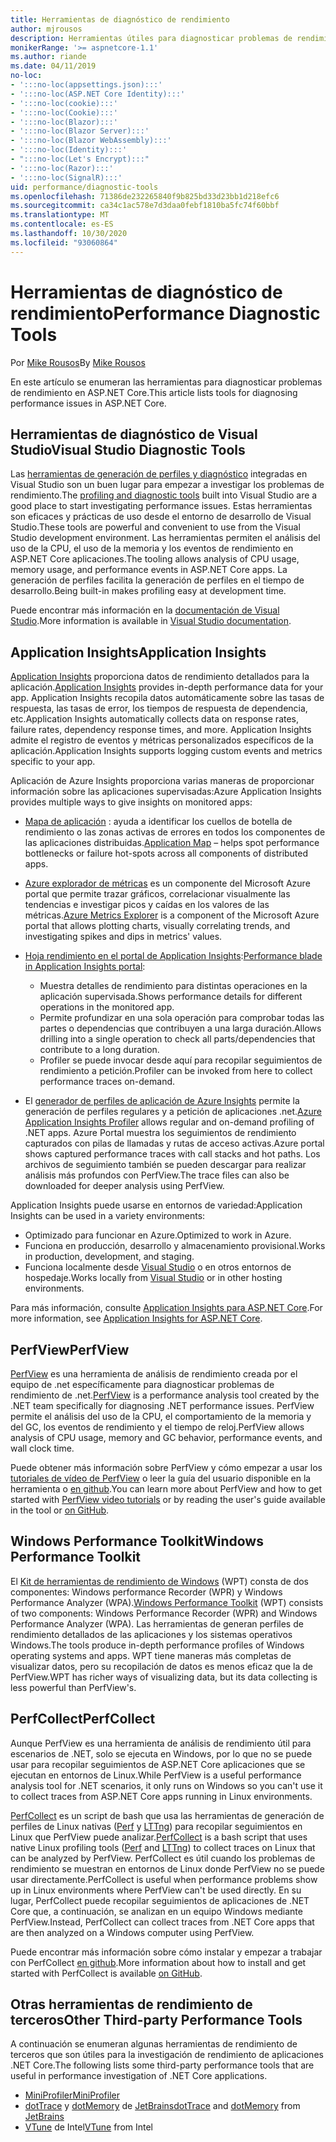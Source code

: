 ```yaml
---
title: Herramientas de diagnóstico de rendimiento
author: mjrousos
description: Herramientas útiles para diagnosticar problemas de rendimiento en aplicaciones de ASP.NET Core.
monikerRange: '>= aspnetcore-1.1'
ms.author: riande
ms.date: 04/11/2019
no-loc:
- ':::no-loc(appsettings.json):::'
- ':::no-loc(ASP.NET Core Identity):::'
- ':::no-loc(cookie):::'
- ':::no-loc(Cookie):::'
- ':::no-loc(Blazor):::'
- ':::no-loc(Blazor Server):::'
- ':::no-loc(Blazor WebAssembly):::'
- ':::no-loc(Identity):::'
- ":::no-loc(Let's Encrypt):::"
- ':::no-loc(Razor):::'
- ':::no-loc(SignalR):::'
uid: performance/diagnostic-tools
ms.openlocfilehash: 71386de232265840f9b825bd33d23bb1d218efc6
ms.sourcegitcommit: ca34c1ac578e7d3daa0febf1810ba5fc74f60bbf
ms.translationtype: MT
ms.contentlocale: es-ES
ms.lasthandoff: 10/30/2020
ms.locfileid: "93060864"
---
```

# <a name="performance-diagnostic-tools"></a><span data-ttu-id="817b7-103">Herramientas de diagnóstico de rendimiento</span><span class="sxs-lookup"><span data-stu-id="817b7-103">Performance Diagnostic Tools</span></span>

<span data-ttu-id="817b7-104">Por [Mike Rousos](https://github.com/mjrousos)</span><span class="sxs-lookup"><span data-stu-id="817b7-104">By [Mike Rousos](https://github.com/mjrousos)</span></span>

<span data-ttu-id="817b7-105">En este artículo se enumeran las herramientas para diagnosticar problemas de rendimiento en ASP.NET Core.</span><span class="sxs-lookup"><span data-stu-id="817b7-105">This article lists tools for diagnosing performance issues in ASP.NET Core.</span></span>

## <a name="visual-studio-diagnostic-tools"></a><span data-ttu-id="817b7-106">Herramientas de diagnóstico de Visual Studio</span><span class="sxs-lookup"><span data-stu-id="817b7-106">Visual Studio Diagnostic Tools</span></span>

<span data-ttu-id="817b7-107">Las [herramientas de generación de perfiles y diagnóstico](/visualstudio/profiling) integradas en Visual Studio son un buen lugar para empezar a investigar los problemas de rendimiento.</span><span class="sxs-lookup"><span data-stu-id="817b7-107">The [profiling and diagnostic tools](/visualstudio/profiling) built into Visual Studio are a good place to start investigating performance issues.</span></span> <span data-ttu-id="817b7-108">Estas herramientas son eficaces y prácticas de uso desde el entorno de desarrollo de Visual Studio.</span><span class="sxs-lookup"><span data-stu-id="817b7-108">These tools are powerful and convenient to use from the Visual Studio development environment.</span></span> <span data-ttu-id="817b7-109">Las herramientas permiten el análisis del uso de la CPU, el uso de la memoria y los eventos de rendimiento en ASP.NET Core aplicaciones.</span><span class="sxs-lookup"><span data-stu-id="817b7-109">The tooling allows analysis of CPU usage, memory usage, and performance events in ASP.NET Core apps.</span></span> <span data-ttu-id="817b7-110">La generación de perfiles facilita la generación de perfiles en el tiempo de desarrollo.</span><span class="sxs-lookup"><span data-stu-id="817b7-110">Being built-in makes profiling easy at development time.</span></span>

<span data-ttu-id="817b7-111">Puede encontrar más información en la [documentación de Visual Studio](/visualstudio/profiling/profiling-overview).</span><span class="sxs-lookup"><span data-stu-id="817b7-111">More information is available in [Visual Studio documentation](/visualstudio/profiling/profiling-overview).</span></span>

## <a name="application-insights"></a><span data-ttu-id="817b7-112">Application Insights</span><span class="sxs-lookup"><span data-stu-id="817b7-112">Application Insights</span></span>

<span data-ttu-id="817b7-113">[Application Insights](/azure/application-insights/app-insights-overview) proporciona datos de rendimiento detallados para la aplicación.</span><span class="sxs-lookup"><span data-stu-id="817b7-113">[Application Insights](/azure/application-insights/app-insights-overview) provides in-depth performance data for your app.</span></span> <span data-ttu-id="817b7-114">Application Insights recopila datos automáticamente sobre las tasas de respuesta, las tasas de error, los tiempos de respuesta de dependencia, etc.</span><span class="sxs-lookup"><span data-stu-id="817b7-114">Application Insights automatically collects data on response rates, failure rates, dependency response times, and more.</span></span> <span data-ttu-id="817b7-115">Application Insights admite el registro de eventos y métricas personalizados específicos de la aplicación.</span><span class="sxs-lookup"><span data-stu-id="817b7-115">Application Insights supports logging custom events and metrics specific to your app.</span></span>

<span data-ttu-id="817b7-116">Aplicación de Azure Insights proporciona varias maneras de proporcionar información sobre las aplicaciones supervisadas:</span><span class="sxs-lookup"><span data-stu-id="817b7-116">Azure Application Insights provides multiple ways to give insights on monitored apps:</span></span>

- <span data-ttu-id="817b7-117">[Mapa de aplicación](/azure/application-insights/app-insights-app-map) : ayuda a identificar los cuellos de botella de rendimiento o las zonas activas de errores en todos los componentes de las aplicaciones distribuidas.</span><span class="sxs-lookup"><span data-stu-id="817b7-117">[Application Map](/azure/application-insights/app-insights-app-map) – helps spot performance bottlenecks or failure hot-spots across all components of distributed apps.</span></span>
- <span data-ttu-id="817b7-118">[Azure explorador de métricas](/azure/azure-monitor/platform/metrics-getting-started) es un componente del Microsoft Azure portal que permite trazar gráficos, correlacionar visualmente las tendencias e investigar picos y caídas en los valores de las métricas.</span><span class="sxs-lookup"><span data-stu-id="817b7-118">[Azure Metrics Explorer](/azure/azure-monitor/platform/metrics-getting-started) is a component of the Microsoft Azure portal that allows plotting charts, visually correlating trends, and investigating spikes and dips in metrics' values.</span></span>
- <span data-ttu-id="817b7-119">[Hoja rendimiento en el portal de Application Insights](/azure/application-insights/app-insights-tutorial-performance):</span><span class="sxs-lookup"><span data-stu-id="817b7-119">[Performance blade in Application Insights portal](/azure/application-insights/app-insights-tutorial-performance):</span></span>

  - <span data-ttu-id="817b7-120">Muestra detalles de rendimiento para distintas operaciones en la aplicación supervisada.</span><span class="sxs-lookup"><span data-stu-id="817b7-120">Shows performance details for different operations in the monitored app.</span></span>
  - <span data-ttu-id="817b7-121">Permite profundizar en una sola operación para comprobar todas las partes o dependencias que contribuyen a una larga duración.</span><span class="sxs-lookup"><span data-stu-id="817b7-121">Allows drilling into a single operation to check all parts/dependencies that contribute to a long duration.</span></span>
  - <span data-ttu-id="817b7-122">Profiler se puede invocar desde aquí para recopilar seguimientos de rendimiento a petición.</span><span class="sxs-lookup"><span data-stu-id="817b7-122">Profiler can be invoked from here to collect performance traces on-demand.</span></span>

- <span data-ttu-id="817b7-123">El [generador de perfiles de aplicación de Azure Insights](/azure/azure-monitor/app/profiler) permite la generación de perfiles regulares y a petición de aplicaciones .net.</span><span class="sxs-lookup"><span data-stu-id="817b7-123">[Azure Application Insights Profiler](/azure/azure-monitor/app/profiler) allows regular and on-demand profiling of .NET apps.</span></span>  <span data-ttu-id="817b7-124">Azure Portal muestra los seguimientos de rendimiento capturados con pilas de llamadas y rutas de acceso activas.</span><span class="sxs-lookup"><span data-stu-id="817b7-124">Azure portal shows captured performance traces with call stacks and hot paths.</span></span> <span data-ttu-id="817b7-125">Los archivos de seguimiento también se pueden descargar para realizar análisis más profundos con PerfView.</span><span class="sxs-lookup"><span data-stu-id="817b7-125">The trace files can also be downloaded for deeper analysis using PerfView.</span></span>

<span data-ttu-id="817b7-126">Application Insights puede usarse en entornos de variedad:</span><span class="sxs-lookup"><span data-stu-id="817b7-126">Application Insights can be used in a variety environments:</span></span>

- <span data-ttu-id="817b7-127">Optimizado para funcionar en Azure.</span><span class="sxs-lookup"><span data-stu-id="817b7-127">Optimized to work in Azure.</span></span>
- <span data-ttu-id="817b7-128">Funciona en producción, desarrollo y almacenamiento provisional.</span><span class="sxs-lookup"><span data-stu-id="817b7-128">Works in production, development, and staging.</span></span>
- <span data-ttu-id="817b7-129">Funciona localmente desde [Visual Studio](/azure/application-insights/app-insights-visual-studio) o en otros entornos de hospedaje.</span><span class="sxs-lookup"><span data-stu-id="817b7-129">Works locally from [Visual Studio](/azure/application-insights/app-insights-visual-studio) or in other hosting environments.</span></span>

<span data-ttu-id="817b7-130">Para más información, consulte [Application Insights para ASP.NET Core](/azure/application-insights/app-insights-asp-net-core).</span><span class="sxs-lookup"><span data-stu-id="817b7-130">For more information, see [Application Insights for ASP.NET Core](/azure/application-insights/app-insights-asp-net-core).</span></span>

## <a name="perfview"></a><span data-ttu-id="817b7-131">PerfView</span><span class="sxs-lookup"><span data-stu-id="817b7-131">PerfView</span></span>

<span data-ttu-id="817b7-132">[PerfView](https://github.com/Microsoft/perfview) es una herramienta de análisis de rendimiento creada por el equipo de .net específicamente para diagnosticar problemas de rendimiento de .net.</span><span class="sxs-lookup"><span data-stu-id="817b7-132">[PerfView](https://github.com/Microsoft/perfview) is a performance analysis tool created by the .NET team specifically for diagnosing .NET performance issues.</span></span> <span data-ttu-id="817b7-133">PerfView permite el análisis del uso de la CPU, el comportamiento de la memoria y del GC, los eventos de rendimiento y el tiempo de reloj.</span><span class="sxs-lookup"><span data-stu-id="817b7-133">PerfView allows analysis of CPU usage, memory and GC behavior, performance events, and wall clock time.</span></span>

<span data-ttu-id="817b7-134">Puede obtener más información sobre PerfView y cómo empezar a usar los [tutoriales de vídeo de PerfView](https://channel9.msdn.com/Series/PerfView-Tutorial) o leer la guía del usuario disponible en la herramienta o [en github](https://github.com/Microsoft/perfview).</span><span class="sxs-lookup"><span data-stu-id="817b7-134">You can learn more about PerfView and how to get started with [PerfView video tutorials](https://channel9.msdn.com/Series/PerfView-Tutorial) or by reading the user's guide available in the tool or [on GitHub](https://github.com/Microsoft/perfview).</span></span>

## <a name="windows-performance-toolkit"></a><span data-ttu-id="817b7-135">Windows Performance Toolkit</span><span class="sxs-lookup"><span data-stu-id="817b7-135">Windows Performance Toolkit</span></span>

<span data-ttu-id="817b7-136">El [Kit de herramientas de rendimiento de Windows](/windows-hardware/test/wpt/) (WPT) consta de dos componentes: Windows performance Recorder (WPR) y Windows Performance Analyzer (WPA).</span><span class="sxs-lookup"><span data-stu-id="817b7-136">[Windows Performance Toolkit](/windows-hardware/test/wpt/) (WPT) consists of two components: Windows Performance Recorder (WPR) and Windows Performance Analyzer (WPA).</span></span> <span data-ttu-id="817b7-137">Las herramientas de generan perfiles de rendimiento detallados de las aplicaciones y los sistemas operativos Windows.</span><span class="sxs-lookup"><span data-stu-id="817b7-137">The tools produce in-depth performance profiles of Windows operating systems and apps.</span></span> <span data-ttu-id="817b7-138">WPT tiene maneras más completas de visualizar datos, pero su recopilación de datos es menos eficaz que la de PerfView.</span><span class="sxs-lookup"><span data-stu-id="817b7-138">WPT has richer ways of visualizing data, but its data collecting is less powerful than PerfView's.</span></span>

## <a name="perfcollect"></a><span data-ttu-id="817b7-139">PerfCollect</span><span class="sxs-lookup"><span data-stu-id="817b7-139">PerfCollect</span></span>

<span data-ttu-id="817b7-140">Aunque PerfView es una herramienta de análisis de rendimiento útil para escenarios de .NET, solo se ejecuta en Windows, por lo que no se puede usar para recopilar seguimientos de ASP.NET Core aplicaciones que se ejecutan en entornos de Linux.</span><span class="sxs-lookup"><span data-stu-id="817b7-140">While PerfView is a useful performance analysis tool for .NET scenarios, it only runs on Windows so you can't use it to collect traces from ASP.NET Core apps running in Linux environments.</span></span>

<span data-ttu-id="817b7-141">[PerfCollect](https://github.com/dotnet/coreclr/blob/master/Documentation/project-docs/linux-performance-tracing.md) es un script de bash que usa las herramientas de generación de perfiles de Linux nativas ([Perf](https://perf.wiki.kernel.org/index.php/Main_Page) y [LTTng](https://lttng.org/)) para recopilar seguimientos en Linux que PerfView puede analizar.</span><span class="sxs-lookup"><span data-stu-id="817b7-141">[PerfCollect](https://github.com/dotnet/coreclr/blob/master/Documentation/project-docs/linux-performance-tracing.md) is a bash script that uses native Linux profiling tools ([Perf](https://perf.wiki.kernel.org/index.php/Main_Page) and [LTTng](https://lttng.org/)) to collect traces on Linux that can be analyzed by PerfView.</span></span> <span data-ttu-id="817b7-142">PerfCollect es útil cuando los problemas de rendimiento se muestran en entornos de Linux donde PerfView no se puede usar directamente.</span><span class="sxs-lookup"><span data-stu-id="817b7-142">PerfCollect is useful when performance problems show up in Linux environments where PerfView can't be used directly.</span></span> <span data-ttu-id="817b7-143">En su lugar, PerfCollect puede recopilar seguimientos de aplicaciones de .NET Core que, a continuación, se analizan en un equipo Windows mediante PerfView.</span><span class="sxs-lookup"><span data-stu-id="817b7-143">Instead, PerfCollect can collect traces from .NET Core apps that are then analyzed on a Windows computer using PerfView.</span></span>

<span data-ttu-id="817b7-144">Puede encontrar más información sobre cómo instalar y empezar a trabajar con PerfCollect [en github](https://github.com/dotnet/coreclr/blob/master/Documentation/project-docs/linux-performance-tracing.md).</span><span class="sxs-lookup"><span data-stu-id="817b7-144">More information about how to install and get started with PerfCollect is available [on GitHub](https://github.com/dotnet/coreclr/blob/master/Documentation/project-docs/linux-performance-tracing.md).</span></span>

## <a name="other-third-party-performance-tools"></a><span data-ttu-id="817b7-145">Otras herramientas de rendimiento de terceros</span><span class="sxs-lookup"><span data-stu-id="817b7-145">Other Third-party Performance Tools</span></span>

<span data-ttu-id="817b7-146">A continuación se enumeran algunas herramientas de rendimiento de terceros que son útiles para la investigación de rendimiento de aplicaciones .NET Core.</span><span class="sxs-lookup"><span data-stu-id="817b7-146">The following lists some third-party performance tools that are useful in performance investigation of .NET Core applications.</span></span>

- [<span data-ttu-id="817b7-147">MiniProfiler</span><span class="sxs-lookup"><span data-stu-id="817b7-147">MiniProfiler</span></span>](https://miniprofiler.com/)
- <span data-ttu-id="817b7-148">[dotTrace](https://www.jetbrains.com/profiler/) y [dotMemory](https://www.jetbrains.com/dotmemory/) de [JetBrains](https://www.jetbrains.com/)</span><span class="sxs-lookup"><span data-stu-id="817b7-148">[dotTrace](https://www.jetbrains.com/profiler/) and [dotMemory](https://www.jetbrains.com/dotmemory/) from [JetBrains](https://www.jetbrains.com/)</span></span>
- <span data-ttu-id="817b7-149">[VTune](https://software.intel.com/content/www/us/en/develop/tools/vtune-profiler.html) de Intel</span><span class="sxs-lookup"><span data-stu-id="817b7-149">[VTune](https://software.intel.com/content/www/us/en/develop/tools/vtune-profiler.html) from Intel</span></span>
